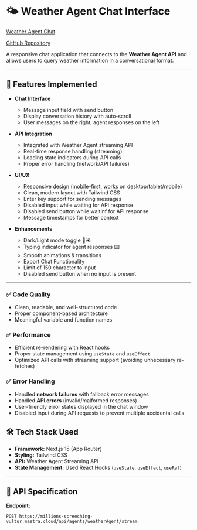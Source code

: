 # 🌤️ Weather Agent Chat Interface 

[Weather Agent Chat](https://weather-chat-delta.vercel.app/)

[GitHub Repository](https://github.com/SidW111/weather-chat)


A responsive chat application that connects to the **Weather Agent API** and allows users to query weather information in a conversational format.  


---

## 🚀 Features Implemented  

- **Chat Interface**
  - Message input field with send button  
  - Display conversation history with auto-scroll  
  - User messages on the right, agent responses on the left 

- **API Integration**
  - Integrated with Weather Agent streaming API  
  - Real-time response handling (streaming)  
  - Loading state indicators during API calls  
  - Proper error handling (network/API failures)  

- **UI/UX**
  - Responsive design (mobile-first, works on desktop/tablet/mobile)  
  - Clean, modern layout with Tailwind CSS  
  - Enter key support for sending messages  
  - Disabled input while waiting for API response
  - Disabled send button while waitinf for API response 
  - Message timestamps for better context

  
- **Enhancements**
  - Dark/Light mode toggle 🌙☀️  
  - Typing indicator for agent responses ⌨️  
  - Smooth animations & transitions
  - Export Chat Functionality
  - Limit of 150 character to input
  - Disabled send button when no input is present

 
---


### ✅ Code Quality  
- Clean, readable, and well-structured code  
- Proper component-based architecture  
- Meaningful variable and function names   

### ✅ Performance  
- Efficient re-rendering with React hooks  
- Proper state management using `useState` and `useEffect`  
- Optimized API calls with streaming support (avoiding unnecessary re-fetches)  

### ✅ Error Handling  
- Handled **network failures** with fallback error messages  
- Handled **API errors** (invalid/malformed responses)  
- User-friendly error states displayed in the chat window  
- Disabled input during API requests to prevent multiple accidental calls  


## 🛠️ Tech Stack Used

- **Framework:** Next.js 15 (App Router)  
- **Styling:** Tailwind CSS  
- **API:** Weather Agent Streaming API  
- **State Management:** Used React Hooks  (`useState`, `useEffect`, `useRef`)  

---

## 📡 API Specification  

**Endpoint:**  
```http
POST https://millions-screeching-vultur.mastra.cloud/api/agents/weatherAgent/stream

